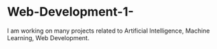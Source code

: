 # Web-Development-1-
I  am working on many projects related to Artificial Intelligence, Machine Learning, Web Development. 
